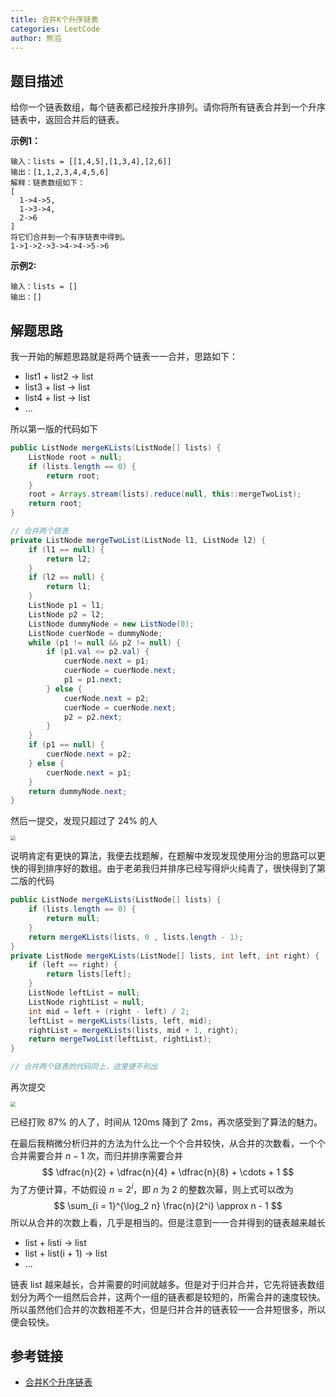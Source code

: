 ```yaml
---
title: 合并K个升序链表
categories: LeetCode
author: 熊滔
---
```


## 题目描述

给你一个链表数组，每个链表都已经按升序排列。请你将所有链表合并到一个升序链表中，返回合并后的链表。

**示例1：**

```
输入：lists = [[1,4,5],[1,3,4],[2,6]]
输出：[1,1,2,3,4,4,5,6]
解释：链表数组如下：
[
  1->4->5,
  1->3->4,
  2->6
]
将它们合并到一个有序链表中得到。
1->1->2->3->4->4->5->6
```

**示例2:**

```
输入：lists = []
输出：[]
```

## 解题思路

我一开始的解题思路就是将两个链表一一合并，思路如下：

- list1 + list2 -> list
- list3 + list -> list
- list4 + list -> list
- ...

所以第一版的代码如下

```java
public ListNode mergeKLists(ListNode[] lists) {
    ListNode root = null;
    if (lists.length == 0) {
        return root;
    }
    root = Arrays.stream(lists).reduce(null, this::mergeTwoList);
    return root;
}

// 合并两个链表
private ListNode mergeTwoList(ListNode l1, ListNode l2) {
    if (l1 == null) {
        return l2;
    }
    if (l2 == null) {
        return l1;
    }
    ListNode p1 = l1;
    ListNode p2 = l2;
    ListNode dummyNode = new ListNode(0);
    ListNode cuerNode = dummyNode;
    while (p1 != null && p2 != null) {
        if (p1.val <= p2.val) {
            cuerNode.next = p1;
            cuerNode = cuerNode.next;
            p1 = p1.next;
        } else {
            cuerNode.next = p2;
            cuerNode = cuerNode.next;
            p2 = p2.next;
        }
    }
    if (p1 == null) {
        cuerNode.next = p2;
    } else {
        cuerNode.next = p1;
    }
    return dummyNode.next;
}
```

然后一提交，发现只超过了 24% 的人

<img src="https://cdn.jsdelivr.net/gh/LastKnightCoder/ImgHosting2/20210326112949.png" style="zoom:50%;" />

说明肯定有更快的算法，我便去找题解，在题解中发现发现使用分治的思路可以更快的得到排序好的数组。由于老弟我归并排序已经写得炉火纯青了，很快得到了第二版的代码

```java
public ListNode mergeKLists(ListNode[] lists) {
    if (lists.length == 0) {
        return null;
    }
    return mergeKLists(lists, 0 , lists.length - 1);
}
private ListNode mergeKLists(ListNode[] lists, int left, int right) {
    if (left == right) {
        return lists[left];
    }
    ListNode leftList = null;
    ListNode rightList = null;
    int mid = left + (right - left) / 2;
    leftList = mergeKLists(lists, left, mid);
    rightList = mergeKLists(lists, mid + 1, right);
    return mergeTwoList(leftList, rightList);
}

// 合并两个链表的代码同上，这里便不列出
```

再次提交

<img src="https://cdn.jsdelivr.net/gh/LastKnightCoder/ImgHosting2/20210326113204.png" style="zoom:50%;" />

已经打败 87% 的人了，时间从 120ms 降到了 2ms，再次感受到了算法的魅力。

在最后我稍微分析归并的方法为什么比一个个合并较快，从合并的次数看，一个个合并需要合并 $n - 1$ 次，而归并排序需要合并
$$
\dfrac{n}{2} + \dfrac{n}{4} + \dfrac{n}{8} + \cdots + 1
$$
为了方便计算，不妨假设 $n = 2^i$，即 $n$ 为 $2$ 的整数次幂，则上式可以改为
$$
\sum_{i = 1}^{\log_2 n} \frac{n}{2^i} \approx n - 1
$$
所以从合并的次数上看，几乎是相当的。但是注意到一一合并得到的链表越来越长

- list + listi -> list
- list + list(i + 1) -> list
- ...

链表 list 越来越长，合并需要的时间就越多。但是对于归并合并，它先将链表数组划分为两个一组然后合并，这两个一组的链表都是较短的，所需合并的速度较快。所以虽然他们合并的次数相差不大，但是归并合并的链表较一一合并短很多，所以便会较快。

## 参考链接

- [合并K个升序链表](https://leetcode-cn.com/problems/merge-k-sorted-lists/)

<Disqus />